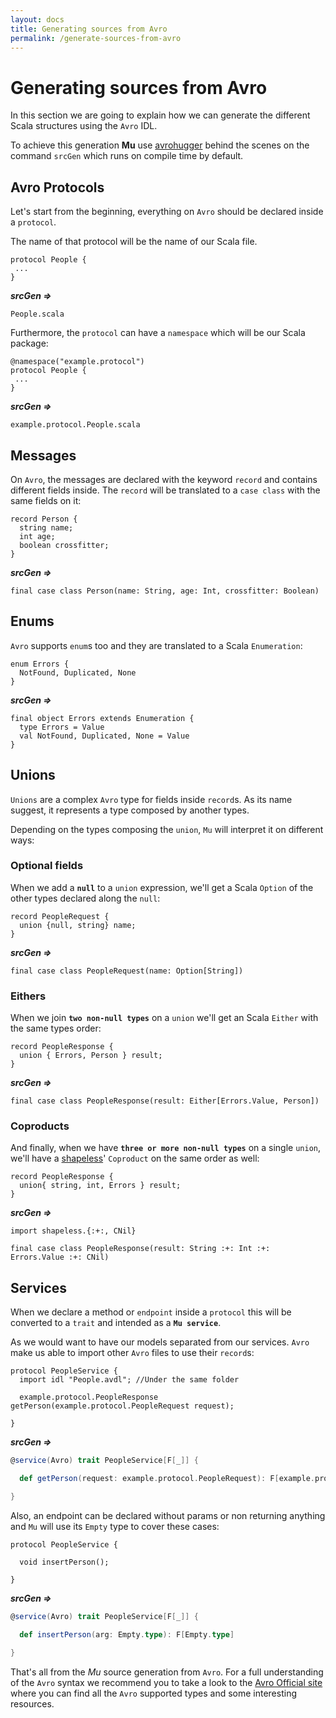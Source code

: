 ```yaml
---
layout: docs
title: Generating sources from Avro
permalink: /generate-sources-from-avro
---
```


# Generating sources from Avro

In this section we are going to explain how we can generate the different Scala structures using the `Avro` IDL.

To achieve this generation **Mu** use [avrohugger](https://github.com/julianpeeters/avrohugger) behind the scenes on the command `srcGen` which runs on compile time by default.

## Avro Protocols

Let's start from the beginning, everything on `Avro` should be declared inside a `protocol`. 

The name of that protocol will be the name of our Scala file.

```avroidl 
protocol People { 
 ... 
} 
```

***srcGen =>***

`People.scala`

Furthermore, the `protocol` can have a `namespace` which will be our Scala package:

```avroidl
@namespace("example.protocol")
protocol People {
 ...
}
```
 
***srcGen =>***

`example.protocol.People.scala`

## Messages

On `Avro`, the messages are declared with the keyword `record` and contains different fields inside. 
The `record` will be translated to a `case class` with the same fields on it:

```avroidl
record Person {
  string name;
  int age;
  boolean crossfitter;
}
```

***srcGen =>***

```tut:silent
final case class Person(name: String, age: Int, crossfitter: Boolean)
```

## Enums

`Avro` supports `enum`s too and they are translated to a Scala `Enumeration`:

```avroidl
enum Errors {
  NotFound, Duplicated, None
}
```

***srcGen =>***

```tut:silent
final object Errors extends Enumeration {
  type Errors = Value
  val NotFound, Duplicated, None = Value
}
```

## Unions

`Unions` are a complex `Avro` type for fields inside `record`s. 
As its name suggest, it represents a type composed by another types.

Depending on the types composing the `union`, `Mu` will interpret it on different ways:

### Optional fields

When we add a **`null`** to a `union` expression, we'll get a Scala `Option` of the other types declared along the `null`:

```avroidl
record PeopleRequest {
  union {null, string} name;
}
```

***srcGen =>***

```tut:silent
final case class PeopleRequest(name: Option[String])
```

### Eithers

When we join **`two non-null types`** on a `union` we'll get an Scala `Either` with the same types order:

```avroidl
record PeopleResponse {
  union { Errors, Person } result;
}
```

***srcGen =>***
  
```tut:silent
final case class PeopleResponse(result: Either[Errors.Value, Person])
```

### Coproducts

And finally, when we have **`three or more non-null types`** on a single `union`, 
we'll have a [shapeless](https://github.com/milessabin/shapeless/wiki/Feature-overview:-shapeless-2.0.0#coproducts-and-discriminated-unions)' `Coproduct` on the same order as well:

```avroidl
record PeopleResponse {
  union{ string, int, Errors } result;
}
```

***srcGen =>***

```tut:silent
import shapeless.{:+:, CNil}

final case class PeopleResponse(result: String :+: Int :+: Errors.Value :+: CNil)
```
  
## Services

When we declare a method or `endpoint` inside a `protocol` this will be converted to a `trait` and intended as a **`Mu service`**.

As we would want to have our models separated from our services. `Avro` make us able to import other `Avro` files to use their `record`s:

```avroidl
protocol PeopleService {
  import idl "People.avdl"; //Under the same folder

  example.protocol.PeopleResponse getPerson(example.protocol.PeopleRequest request);

}
```

***srcGen =>***

```scala
@service(Avro) trait PeopleService[F[_]] {

  def getPerson(request: example.protocol.PeopleRequest): F[example.protocol.PeopleResponse]

}
```

Also, an endpoint can be declared without params or non returning anything and `Mu` will use its `Empty` type to cover these cases:

```avroidl
protocol PeopleService {

  void insertPerson();

}
```

***srcGen =>***

```scala
@service(Avro) trait PeopleService[F[_]] {

  def insertPerson(arg: Empty.type): F[Empty.type]

}
```

That's all from the *Mu* source generation from `Avro`. 
For a full understanding of the `Avro` syntax we recommend you to take a look to the [Avro Official site](http://avro.apache.org/docs/current/idl.html)
where you can find all the `Avro` supported types and some interesting resources.
